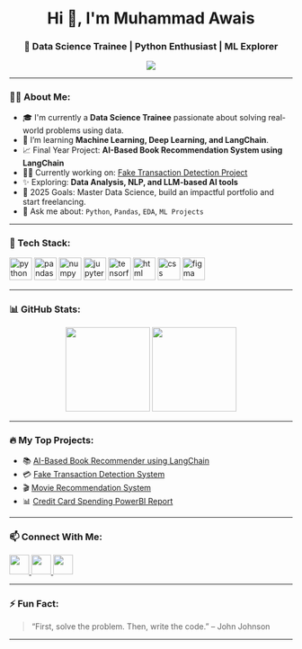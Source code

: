 <h1 align="center">Hi 👋, I'm Muhammad Awais</h1>
<h3 align="center">🚀 Data Science Trainee | Python Enthusiast | ML Explorer</h3>

<p align="center">
  <img src="https://readme-typing-svg.herokuapp.com?color=F75C7E&width=500&lines=Aspiring+Data+Scientist+from+Pakistan;Loves+Python,+Pandas+%26+ML;Learning+every+day+🚀" />
</p>

---

### 🧑‍💻 About Me:
- 🎓 I'm currently a **Data Science Trainee** passionate about solving real-world problems using data.
- 🧠 I’m learning **Machine Learning, Deep Learning, and LangChain**.
- 📈 Final Year Project: **AI-Based Book Recommendation System using LangChain**
- 👨‍💻 Currently working on: [Fake Transaction Detection Project](#)
- ✨ Exploring: **Data Analysis, NLP, and LLM-based AI tools**
- 🥅 2025 Goals: Master Data Science, build an impactful portfolio and start freelancing.
- 💬 Ask me about: `Python`, `Pandas`, `EDA`, `ML Projects`

---

### 🧰 Tech Stack:

<p align="left">
  <img src="https://cdn.jsdelivr.net/gh/devicons/devicon/icons/python/python-original.svg" height="40" alt="python" />
  <img src="https://cdn.jsdelivr.net/gh/devicons/devicon/icons/pandas/pandas-original.svg" height="40" alt="pandas" />
  <img src="https://cdn.jsdelivr.net/gh/devicons/devicon/icons/numpy/numpy-original.svg" height="40" alt="numpy" />
  <img src="https://cdn.jsdelivr.net/gh/devicons/devicon/icons/jupyter/jupyter-original.svg" height="40" alt="jupyter" />
  <img src="https://cdn.jsdelivr.net/gh/devicons/devicon/icons/tensorflow/tensorflow-original.svg" height="40" alt="tensorflow" />
  <img src="https://cdn.jsdelivr.net/gh/devicons/devicon/icons/html5/html5-original.svg" height="40" alt="html" />
  <img src="https://cdn.jsdelivr.net/gh/devicons/devicon/icons/css3/css3-original.svg" height="40" alt="css" />
  <img src="https://cdn.jsdelivr.net/gh/devicons/devicon/icons/figma/figma-original.svg" height="40" alt="figma" />
</p>

---

### 📊 GitHub Stats:

<p align="center">
  <img src="https://github-readme-stats.vercel.app/api?username=Muhammad-Awaix&show_icons=true&theme=dracula&hide_border=false&count_private=true" height="150" />
  <img src="https://github-readme-stats.vercel.app/api/top-langs?username=Muhammad-Awaix&layout=compact&theme=dracula&hide_border=false&langs_count=6" height="150" />
</p>

---

### 🔥 My Top Projects:
- 📚 [AI-Based Book Recommender using LangChain](#)
- 💳 [Fake Transaction Detection System](#)
- 🎬 [Movie Recommendation System](#)
- 📊 [Credit Card Spending PowerBI Report](#)

---

### 📫 Connect With Me:

<p align="left">
  <a href="https://www.linkedin.com/in/muhamad-awais/" target="_blank">
    <img src="https://img.shields.io/static/v1?message=LinkedIn&logo=linkedin&label=&color=0077B5&logoColor=white&labelColor=&style=for-the-badge" height="35" />
  </a>
  <a href="mailto:mawais.ai021@gmail.com">
    <img src="https://img.shields.io/badge/Gmail-D14836?style=for-the-badge&logo=gmail&logoColor=white" height="35" />
  </a>
  <a href="https://huggingface.co/mawais021">
    <img src="https://img.shields.io/badge/HuggingFace-FFD21F?style=for-the-badge&logo=huggingface&logoColor=black" height="35" />
  </a>
</p>

---

### ⚡ Fun Fact:
> “First, solve the problem. Then, write the code.” – John Johnson

---

